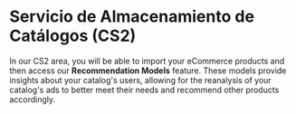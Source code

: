 # Servicio de Almacenamiento de Catálogos (CS2)

In our CS2 area, you will be able to import your eCommerce products and then access our **Recommendation Models** feature. These models provide insights about your catalog's users, allowing for the reanalysis of your catalog's ads to better meet their needs and recommend other products accordingly.
